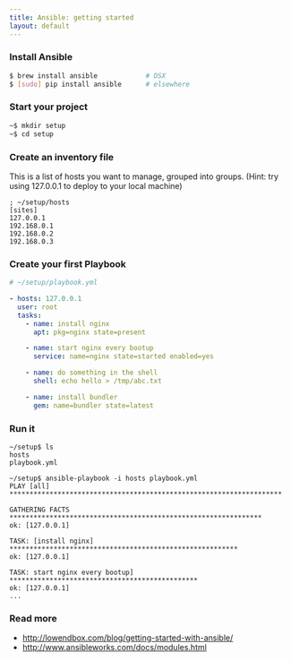 ```yaml
---
title: Ansible: getting started
layout: default
---
```


### Install Ansible

```sh
$ brew install ansible            # OSX
$ [sudo] pip install ansible      # elsewhere
```

### Start your project

```sh
~$ mkdir setup
~$ cd setup
```

### Create an inventory file

This is a list of hosts you want to manage, grouped into groups. (Hint: try
using 127.0.0.1 to deploy to your local machine)

```dosini
; ~/setup/hosts
[sites]
127.0.0.1
192.168.0.1
192.168.0.2
192.168.0.3
```

### Create your first Playbook

```yaml
# ~/setup/playbook.yml

- hosts: 127.0.0.1
  user: root
  tasks:
    - name: install nginx
      apt: pkg=nginx state=present

    - name: start nginx every bootup
      service: name=nginx state=started enabled=yes

    - name: do something in the shell
      shell: echo hello > /tmp/abc.txt

    - name: install bundler
      gem: name=bundler state=latest
```

### Run it

    ~/setup$ ls
    hosts
    playbook.yml

    ~/setup$ ansible-playbook -i hosts playbook.yml
    PLAY [all] ********************************************************************

    GATHERING FACTS ***************************************************************
    ok: [127.0.0.1]

    TASK: [install nginx] *********************************************************
    ok: [127.0.0.1]

    TASK: start nginx every bootup] ***********************************************
    ok: [127.0.0.1]
    ...

### Read more

  * http://lowendbox.com/blog/getting-started-with-ansible/
  * http://www.ansibleworks.com/docs/modules.html

